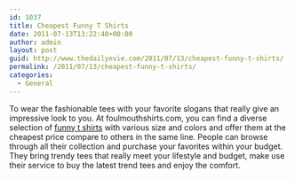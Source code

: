 ```yaml
---
id: 1037
title: Cheapest Funny T Shirts
date: 2011-07-13T13:22:40+00:00
author: admin
layout: post
guid: http://www.thedailyevie.com/2011/07/13/cheapest-funny-t-shirts/
permalink: /2011/07/13/cheapest-funny-t-shirts/
categories:
  - General
---
```

To wear the fashionable tees with your favorite slogans that really give an impressive look to you. At foulmouthshirts.com, you can find a diverse selection of [funny t shirts](http://www.foulmouthshirts.com/funny-t-shirts/) with various size and colors and offer them at the cheapest price compare to others in the same line. People can browse through all their collection and purchase your favorites within your budget. They bring trendy tees that really meet your lifestyle and budget, make use their service to buy the latest trend tees and enjoy the comfort.